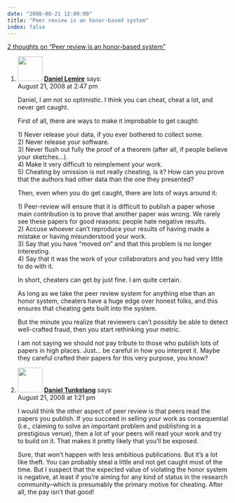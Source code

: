 ```yaml
---
date: "2008-08-21 12:00:00"
title: "Peer review is an honor-based system"
index: false
---
```


[2 thoughts on &ldquo;Peer review is an honor-based system&rdquo;](/lemire/blog/2008/08-21-peer-review-is-an-honor-based-system)

<ol class="comment-list">
<li id="comment-50110" class="comment even thread-even depth-1">
<div class="comment-author vcard">
<img alt src="https://secure.gravatar.com/avatar/6518c23aacab4c42dd2c5b9b57b79fb5?s=56&#038;d=mm&#038;r=g" srcset="https://secure.gravatar.com/avatar/6518c23aacab4c42dd2c5b9b57b79fb5?s=112&#038;d=mm&#038;r=g 2x" class="avatar avatar-56 photo" height="56" width="56" decoding="async" /> <b class="fn"><a href="https://lemire.me/blog/" class="url" rel="ugc">Daniel Lemire</a></b> <span class="says">says:</span> </div>
<div class="comment-metadata"><time datetime="2008-08-21T14:47:31+00:00">August 21, 2008 at 2:47 pm</time></a> </div>
<div class="comment-content">
<p>Daniel, I am not so optimistic. I think you can cheat, cheat a lot, and never get caught.</p>
<p>First of all, there are ways to make it improbable to get caught:</p>
<p>1) Never release your data, if you ever bothered to collect some.<br/>
2) Never release your software.<br/>
3) Never flush out fully the proof of a theorem (after all, if people believe your sketches&#8230;).<br/>
4) Make it very difficult to reimplement your work.<br/>
5) Cheating by omission is not really cheating, is it? How can you prove that the authors had other data than the one they presented?</p>
<p>Then, even when you do get caught, there are lots of ways around it:</p>
<p>1) Peer-review will ensure that it is difficult to publish a paper whose main contribution is to prove that another paper was wrong. We rarely see these papers for good reasons: people hate negative results.<br/>
2) Accuse whoever can&rsquo;t reproduce your results of having made a mistake or having misunderstood your work.<br/>
3) Say that you have &ldquo;moved on&rdquo; and that this problem is no longer interesting.<br/>
4) Say that it was the work of your collaborators and you had very little to do with it.</p>
<p>In short, cheaters can get by just fine. I am quite certain.</p>
<p>As long as we take the peer review system for anything else than an honor system, cheaters have a huge edge over honest folks, and this ensures that cheating gets built into the system.</p>
<p>But the minute you realize that reviewers can&rsquo;t possibly be able to detect well-crafted fraud, then you start rethinking your metric.</p>
<p>I am not saying we should not pay tribute to those who publish lots of papers in high places. Just&#8230; be careful in how you interpret it. Maybe they careful crafted their papers for this very purpose, you know?</p>
</div>
</li>
<li id="comment-50109" class="comment odd alt thread-odd thread-alt depth-1">
<div class="comment-author vcard">
<img alt src="https://secure.gravatar.com/avatar/e9a1ce0b75918ac8c05ae1e83ebeab69?s=56&#038;d=mm&#038;r=g" srcset="https://secure.gravatar.com/avatar/e9a1ce0b75918ac8c05ae1e83ebeab69?s=112&#038;d=mm&#038;r=g 2x" class="avatar avatar-56 photo" height="56" width="56" decoding="async" /> <b class="fn"><a href="https://thenoisychannel.blogspot.com/" class="url" rel="ugc external nofollow">Daniel Tunkelang</a></b> <span class="says">says:</span> </div>
<div class="comment-metadata"><time datetime="2008-08-21T13:21:03+00:00">August 21, 2008 at 1:21 pm</time></a> </div>
<div class="comment-content">
<p>I would think the other aspect of peer review is that peers read the papers you publish. If you succeed in selling your work as consequential (i.e., claiming to solve an important problem and publishing in a prestigious venue), then a lot of your peers will read your work and try to build on it. That makes it pretty likely that you&rsquo;ll be exposed.</p>
<p>Sure, that won&rsquo;t happen with less ambitious publications. But it&rsquo;s a lot like theft. You can probably steal a little and not get caught most of the time. But I suspect that the expected value of violating the honor system is negative, at least if you&rsquo;re aiming for any kind of status in the research community&#8211;which is presumably the primary motive for cheating. After all, the pay isn&rsquo;t that good!</p>
</div>
</li>
</ol>
